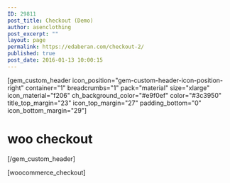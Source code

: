```yaml
---
ID: 29811
post_title: Checkout (Demo)
author: asenclothing
post_excerpt: ""
layout: page
permalink: https://edaberan.com/checkout-2/
published: true
post_date: 2016-01-13 10:00:15
---
```

[gem_custom_header icon_position="gem-custom-header-icon-position-right" container="1" breadcrumbs="1" pack="material" size="xlarge" icon_material="f206" ch_background_color="#e9f0ef" color="#3c3950" title_top_margin="23" icon_top_margin="27" padding_bottom="0" icon_bottom_margin="29"]
<h1>woo <span class="light">checkout</span></h1>
[/gem_custom_header]

[woocommerce_checkout]